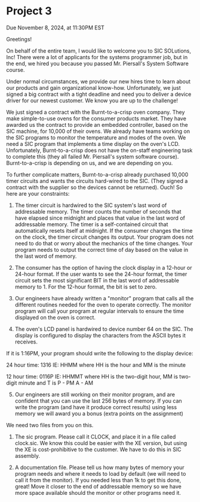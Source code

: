 # Project 3

Due November 8, 2024, at 11:30PM EST
 
Greetings!

On behalf of the entire team, I would like to welcome you to SIC SOLutions, Inc! There were a lot of applicants for the systems programmer job, but in the end, we hired you because you passed Mr. Piersall's System Software course. 

Under normal circumstances, we provide our new hires time to learn about our products and gain organizational know-how. Unfortunately, we just signed a big contract with a tight deadline and need you to deliver a device driver for our newest customer.  We know you are up to the challenge!

We just signed a contract with the Burnt-to-a-crisp oven company.  They make simple-to-use ovens for the consumer products market.  They have awarded us the contract to provide an embedded controller, based on the SIC machine, for 10,000 of their ovens. We already have teams working on the SIC programs to monitor the temperature and modes of the oven.  We need a SIC program that implements a time display on the oven's LCD. Unfortunately, Burnt-to-a-crisp does not have the on-staff engineering task to complete this (they all failed Mr. Piersall's system software course). Burnt-to-a-crisp is depending on us, and we are depending on you.

To further complicate matters, Burnt-to-a-crisp already purchased 10,000 timer circuits and wants the circuits hard-wired to the SIC. (They signed a contract with the supplier so the devices cannot be returned). Ouch! So here are your constraints:

 

1. The timer circuit is hardwired to the SIC system's last word of addressable memory. The timer counts the number of seconds that have elapsed since midnight and places that value in the last word of addressable memory.  The timer is a self-contained circuit that automatically resets itself at midnight.  If the consumer changes the time on the clock, the timer circuit changes its output. Your program does not need to do that or worry about the mechanics of the time changes. Your program needs to output the correct time of day based on the value in the last word of memory.

2. The consumer has the option of having the clock display in a 12-hour or 24-hour format. If the user wants to see the 24-hour format, the timer circuit sets the most significant BIT in the last word of addressable memory to 1. For the 12-hour format, the bit is set to zero.

3. Our engineers have already written a "monitor" program that calls all the different routines needed for the oven to operate correctly. The monitor program will call your program at regular intervals to ensure the time displayed on the oven is correct. 

4. The oven's LCD panel is hardwired to device number 64 on the SIC. The display is configured to display the characters from the ASCII bytes it receives. 

If it is 1:16PM, your program should write the following to the display device:

24 hour time:   1316  IE:  HHMM    where HH is the hour and MM is the minute

12 hour time:   0116P  IE: HHMMT where HH is the two-digit hour, MM is two-digit minute and T is P - PM A - AM

5. Our engineers are still working on their monitor program, and are confident that you can use the last 256 bytes of memory. If you can write the program (and have it produce correct results) using less memory we will award you a bonus (extra points on the assignment)

 
We need two files from you on this.

1. The sic program. Please call it CLOCK, and place it in a file called clock.sic. We know this could be easier with the XE version, but using the XE is cost-prohibitive to the customer. We have to do this in SIC assembly. 

2. A documentation file.  Please tell us how many bytes of memory your program needs and where it needs to load by default (we will need to call it from the monitor). If you needed less than 1k to get this done, great!   Move it closer to the end of addressable memory so we have more space available should the monitor or other programs need it.
